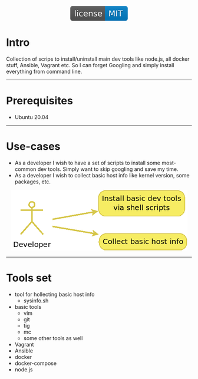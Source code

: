 <div align="center">
    <img src="images/license-MIT-blue.svg">
</div>

# Intro
Collection of scrips to install/uninstall main dev tools like node.js, all docker stuff, Ansible, Vagrant etc.
So I can forget Googling and simply install everything from command line.

---


# Prerequisites
* Ubuntu 20.04

---


# Use-cases
* As a developer I wish to have a set of scripts to install some most-common dev tools. Simply want to skip googling and save my time.
* As a developer I wish to collect basic host info like kernel version, some packages, etc.

<div align="center">
    <img src="images/use_cases.png">
</div>

---


# Tools set
 * tool for hollecting basic host info
     * sysinfo.sh
 * basic tools
     * vim
     * git
     * tig
     * mc
     * some other tools as well
 * Vagrant
 * Ansible
 * docker
 * docker-compose
 * node.js

